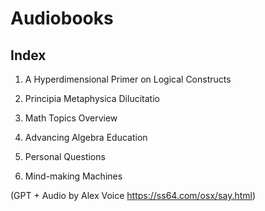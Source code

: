 # Audiobooks


## Index

1. A Hyperdimensional Primer on Logical Constructs

2. Principia Metaphysica Dilucitatio

3. Math Topics Overview

4. Advancing Algebra Education

5. Personal Questions

6. Mind-making Machines

(GPT + Audio by Alex Voice https://ss64.com/osx/say.html)
